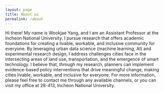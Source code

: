 ```yaml
---
layout: page
title: About us
permalink: /about
---
```


Hi there! My name is Wookjae Yang, and I am an Assistant Professor at the Incheon National University. I pursue research that offers academic foundations for creating a livable, workable, and inclusive community for everyone. By leveraging urban data science (machine learning, AI) and experimental research design, I address challenges cities face in the intersecting areas of land use, transportation, and the emergence of smart technology. I believe that, through my research, planners can implement evidence-based policy interventions that drive meaningful change, making cities livable, workable, and inclusive for everyone. 
For more information, please feel free to contact me through any available channels, or you can visit my office at 28-413, Incheon National University.

